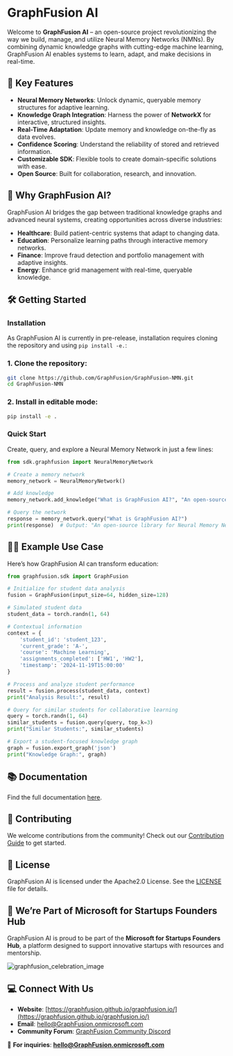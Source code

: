 # GraphFusion AI  

Welcome to **GraphFusion AI** – an open-source project revolutionizing the way we build, manage, and utilize Neural Memory Networks (NMNs). By combining dynamic knowledge graphs with cutting-edge machine learning, GraphFusion AI enables systems to learn, adapt, and make decisions in real-time.  

## 🌟 Key Features  

- **Neural Memory Networks**: Unlock dynamic, queryable memory structures for adaptive learning.  
- **Knowledge Graph Integration**: Harness the power of **NetworkX** for interactive, structured insights.  
- **Real-Time Adaptation**: Update memory and knowledge on-the-fly as data evolves.  
- **Confidence Scoring**: Understand the reliability of stored and retrieved information.  
- **Customizable SDK**: Flexible tools to create domain-specific solutions with ease.  
- **Open Source**: Built for collaboration, research, and innovation.  

## 🚀 Why GraphFusion AI?  

GraphFusion AI bridges the gap between traditional knowledge graphs and advanced neural systems, creating opportunities across diverse industries:  

- **Healthcare**: Build patient-centric systems that adapt to changing data.  
- **Education**: Personalize learning paths through interactive memory networks.  
- **Finance**: Improve fraud detection and portfolio management with adaptive insights.  
- **Energy**: Enhance grid management with real-time, queryable knowledge.  

## 🛠️ Getting Started  

### Installation  

As GraphFusion AI is currently in pre-release, installation requires cloning the repository and using ``pip install -e.``:  

### 1. Clone the repository:
```bash
git clone https://github.com/GraphFusion/GraphFusion-NMN.git
cd GraphFusion-NMN
```
### 2. Install in editable mode:
```bash
pip install -e .
```
### Quick Start  

Create, query, and explore a Neural Memory Network in just a few lines:  

```python  
from sdk.graphfusion import NeuralMemoryNetwork  

# Create a memory network  
memory_network = NeuralMemoryNetwork()  

# Add knowledge  
memory_network.add_knowledge("What is GraphFusion AI?", "An open-source library for Neural Memory Networks.")  

# Query the network  
response = memory_network.query("What is GraphFusion AI?")  
print(response)  # Output: "An open-source library for Neural Memory Networks."  
```  

## 🧑‍🏫 Example Use Case  

Here’s how GraphFusion AI can transform education:  

```python  
from graphfusion.sdk import GraphFusion  

# Initialize for student data analysis  
fusion = GraphFusion(input_size=64, hidden_size=128)  

# Simulated student data  
student_data = torch.randn(1, 64)  

# Contextual information  
context = {  
    'student_id': 'student_123',  
    'current_grade': 'A-',  
    'course': 'Machine Learning',  
    'assignments_completed': ['HW1', 'HW2'],  
    'timestamp': '2024-11-19T15:00:00'  
}  

# Process and analyze student performance  
result = fusion.process(student_data, context)  
print("Analysis Result:", result)  

# Query for similar students for collaborative learning  
query = torch.randn(1, 64)  
similar_students = fusion.query(query, top_k=3)  
print("Similar Students:", similar_students)  

# Export a student-focused knowledge graph  
graph = fusion.export_graph('json')  
print("Knowledge Graph:", graph)  
```

## 📚 Documentation  

Find the full documentation [here](https://github.com/GraphFusion/GraphFusion-NMN/blob/main/documentation.md).  

## 🤝 Contributing  

We welcome contributions from the community! Check out our [Contribution Guide](https://github.com/GraphFusion/GraphFusion/blob/main/CONTRIBUTING.md) to get started.  

## 📜 License  

GraphFusion AI is licensed under the Apache2.0 License. See the [LICENSE](https://github.com/GraphFusion/GraphFusion-NMN/blob/main/LICENSE) file for details.  

## 🚀 We’re Part of Microsoft for Startups Founders Hub  

GraphFusion AI is proud to be part of the **Microsoft for Startups Founders Hub**, a platform designed to support innovative startups with resources and mentorship.  

![graphfusion_celebration_image](https://github.com/user-attachments/assets/176db5f8-bd10-4eb8-9418-2bbe6f407ff9)  

## 💻 Connect With Us  

- **Website**: [https://graphfusion.github.io/graphfusion.io/](https://graphfusion.github.io/graphfusion.io/)  
- **Email**: hello@GraphFusion.onmicrosoft.com  
- **Community Forum**: [GraphFusion Community Discord](https://discord.gg/zK94WvRjZT)  

📧 **For inquiries**: **hello@GraphFusion.onmicrosoft.com**  




